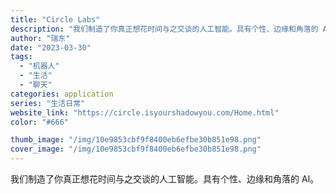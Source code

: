 ```yaml
---
title: "Circle Labs"
description: "我们制造了你真正想花时间与之交谈的人工智能。具有个性、边缘和角落的 AI。"
author: "瑞东"
date: "2023-03-30"
tags:
  - "机器人"
  - "生活"
  - "聊天"
categories: application
series: "生活日常"
website_link: "https://circle.isyourshadowyou.com/Home.html"
color: "#666"

thumb_image: "/img/10e9853cbf9f8400eb6efbe30b851e98.png"
cover_image: "/img/10e9853cbf9f8400eb6efbe30b851e98.png"
---
```


我们制造了你真正想花时间与之交谈的人工智能。具有个性、边缘和角落的 AI。